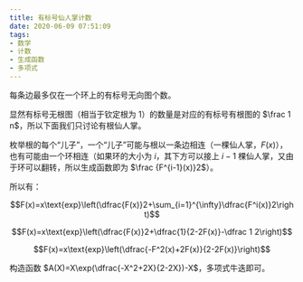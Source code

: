 ```yaml
---
title: 有标号仙人掌计数
date: 2020-06-09 07:51:09
tags:
- 数学
- 计数
- 生成函数
- 多项式
---
```


每条边最多仅在一个环上的有标号无向图个数。

<!--more-->

显然有标号无根图（相当于钦定根为 $1$）的数量是对应的有标号有根图的 $\frac 1 n$，所以下面我们只讨论有根仙人掌。

枚举根的每个“儿子”，一个“儿子”可能与根以一条边相连（一棵仙人掌，$F(x)$），也有可能由一个环相连（如果环的大小为 $i$，其下方可以接上 $i-1$ 棵仙人掌，又由于环可以翻转，所以生成函数即为 $\frac {F^{i-1}(x)}2$）。

所以有：

$$F(x)=x\text{exp}\left(\dfrac{F(x)}2+\sum_{i=1}^{\infty}\dfrac{F^i(x)}2\right)$$

$$F(x)=x\text{exp}\left(\dfrac{F(x)}2+\dfrac{1}{2-2F(x)}-\dfrac 1 2\right)$$

$$F(x)=x\text{exp}\left(\dfrac{-F^2(x)+2F(x)}{2-2F(x)}\right)$$

构造函数 $A(X)=X\exp(\dfrac{-X^2+2X}{2-2X})-X$，多项式牛迭即可。